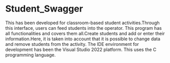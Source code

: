 # Student_Swagger

This has been developed for classroom-based student activities.Through this interface, users can feed students into the operator.
This program has all functionalities and covers them all.Create students and add or enter their information.Here, 
it is taken into account that it is possible to change data and remove students from the activity.
The IDE environment for development has been the Visual Studio 2022 platform. 
This uses the C programming language.

